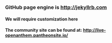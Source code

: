 ### **GitHub page engine is http://jekyllrb.com**
#### We will require customization here
#### The community site can be found at: http://live-openanthem.pantheonsite.io/
